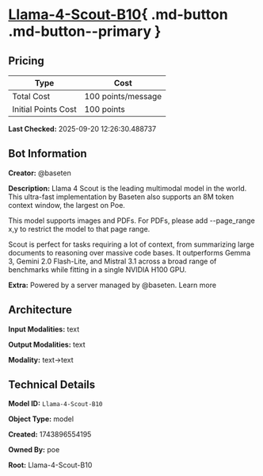 # [Llama-4-Scout-B10](https://poe.com/Llama-4-Scout-B10){ .md-button .md-button--primary }

## Pricing

| Type | Cost |
|------|------|
| Total Cost | 100 points/message |
| Initial Points Cost | 100 points |

**Last Checked:** 2025-09-20 12:26:30.488737


## Bot Information

**Creator:** @baseten

**Description:** Llama 4 Scout is the leading multimodal model in the world. This ultra-fast implementation by Baseten also supports an 8M token context window, the largest on Poe.

This model supports images and PDFs. For PDFs, please add --page_range x,y to restrict the model to that page range.

Scout is perfect for tasks requiring a lot of context, from summarizing large documents to reasoning over massive code bases. It outperforms Gemma 3, Gemini 2.0 Flash-Lite, and Mistral 3.1 across a broad range of benchmarks while fitting in a single NVIDIA H100 GPU.

**Extra:** Powered by a server managed by @baseten. Learn more


## Architecture

**Input Modalities:** text

**Output Modalities:** text

**Modality:** text->text


## Technical Details

**Model ID:** `Llama-4-Scout-B10`

**Object Type:** model

**Created:** 1743896554195

**Owned By:** poe

**Root:** Llama-4-Scout-B10
